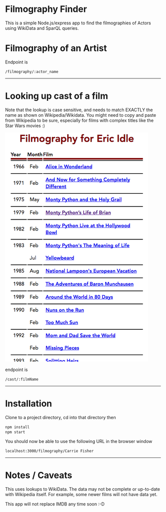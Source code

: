 Filmography Finder
==================

This is a simple Node.js/express app to find the filmographies of Actors using WikiData and SparQL queries.

Filmography of an Artist
===============================


Endpoint is

```
/filmography/:actor_name
```

--------

Looking up cast of a film
=========================

Note that the lookup is case sensitive, and needs to match EXACTLY the name as shown on Wikipedia/Wikidata. You might need to copy and paste from Wikipedia to be sure, especially for films with complex titles like the Star Wars movies :)

![screenshot filmography](./images/screenshot.png)

endpoint is

```
/cast/:filmName
```

---------

Installation
============

Clone to a project directory, cd into that directory then

```
npm install
npm start
```

You should now be able to use the following URL in the browser window

```
localhost:3000/filmography/Carrie Fisher
```


---------

Notes / Caveats
===============

This uses lookups to WikiData. The data may not be complete or up-to-date with Wikipedia itself. For example, some newer films will not have data yet.

This app will not replace IMDB any time soon :-D
